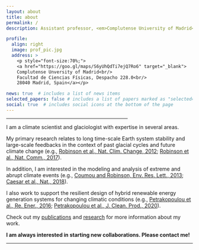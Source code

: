 ```yaml
---
layout: about
title: about
permalink: /
description: Assistant professor, <em>Complutense University of Madrid</em><br/>Affiliate scientist, <em>National Center for Atmospheric Research</em><br/>Guest scientist, <em>Potsdam Institute for Climate Impact Research</em>

profile:
  align: right
  image: prof_pic.jpg
  address: >
    <p style="font-size:70%;">
    <a href="https://goo.gl/maps/S6yUhQdTi7ejQ7Ro6" target="_blank">
    Complutense Unversity of Madrid<br/>
    Facultad de Ciencias Físicas, Despacho 228.0<br/>
    28040 Madrid, Spain</a></p>

news: true  # includes a list of news items
selected_papers: false # includes a list of papers marked as "selected={true}"
social: true  # includes social icons at the bottom of the page
---
```


<hr style="width:65%;text-align:left;margin-left:0">

I am a climate scientist and glaciologist with expertise in several areas. 

My primary research relates to long time-scale Earth system stability and large-scale feedbacks in the context of past glacial cycles and future climate change (e.g., 
<a href="https://www.nature.com/articles/nclimate1449" target="_blank">Robinson et al., Nat. Clim. Change, 2012</a>; 
<a href="https://www.nature.com/articles/ncomms16008" target="_blank">Robinson et al., Nat. Comm., 2017</a>).

In addition, I am interested in the modeling and analysis of extreme and abrupt climate events (e.g., 
<a href="https://iopscience.iop.org/article/10.1088/1748-9326/8/3/034018" target="_blank">Coumou and Robinson, Env. Res. Lett., 2013</a>; 
<a href="https://www.nature.com/articles/s41586-018-0006-5" target="_blank">Caesar et al., Nat., 2018</a>).

I also work to support the resilient design of hybrid renewable energy generation systems for changing climatic conditions (e.g., 
<a href="https://www.sciencedirect.com/science/article/abs/pii/S0960148116304414?via%3Dihub" target="_blank">Petrakopoulou et al., Re. Ener., 2016</a>; 
<a href="https://www.sciencedirect.com/science/article/abs/pii/S0959652620328614?via%3Dihub" target="_blank">Petrakopoulou et al., J. Clean. Prod., 2020</a>).

Check out my [publications](publications/) and [research](research/) for more information about my work.

<b>I am always interested in starting new collaborations. Please contact me!<b/>

<hr/>


